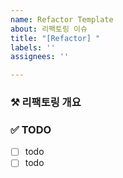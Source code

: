 ```yaml
---
name: Refactor Template
about: 리팩토링 이슈
title: "[Refactor] "
labels: ''
assignees: ''

---
```


### ⚒️ 리팩토링 개요

### ✅ TODO
- [ ] todo
- [ ] todo
